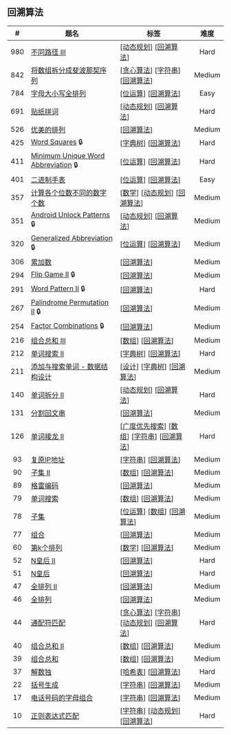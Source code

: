 <!--|This file generated by command(leetcode tag); DO NOT EDIT.            |-->
<!--+----------------------------------------------------------------------+-->
<!--|@author    Openset <openset.wang@gmail.com>                           |-->
<!--|@link      https://github.com/openset                                 |-->
<!--|@home      https://github.com/openset/leetcode                        |-->
<!--+----------------------------------------------------------------------+-->

## 回溯算法

| # | 题名 | 标签 | 难度 |
| :-: | - | - | :-: |
| 980 | [不同路径 III](https://github.com/openset/leetcode/tree/master/problems/unique-paths-iii) | [[动态规划](https://github.com/openset/leetcode/tree/master/tag/dynamic-programming/README.md)] [[回溯算法](https://github.com/openset/leetcode/tree/master/tag/backtracking/README.md)]  | Hard |
| 842 | [将数组拆分成斐波那契序列](https://github.com/openset/leetcode/tree/master/problems/split-array-into-fibonacci-sequence) | [[贪心算法](https://github.com/openset/leetcode/tree/master/tag/greedy/README.md)] [[字符串](https://github.com/openset/leetcode/tree/master/tag/string/README.md)] [[回溯算法](https://github.com/openset/leetcode/tree/master/tag/backtracking/README.md)]  | Medium |
| 784 | [字母大小写全排列](https://github.com/openset/leetcode/tree/master/problems/letter-case-permutation) | [[位运算](https://github.com/openset/leetcode/tree/master/tag/bit-manipulation/README.md)] [[回溯算法](https://github.com/openset/leetcode/tree/master/tag/backtracking/README.md)]  | Easy |
| 691 | [贴纸拼词](https://github.com/openset/leetcode/tree/master/problems/stickers-to-spell-word) | [[动态规划](https://github.com/openset/leetcode/tree/master/tag/dynamic-programming/README.md)] [[回溯算法](https://github.com/openset/leetcode/tree/master/tag/backtracking/README.md)]  | Hard |
| 526 | [优美的排列](https://github.com/openset/leetcode/tree/master/problems/beautiful-arrangement) | [[回溯算法](https://github.com/openset/leetcode/tree/master/tag/backtracking/README.md)]  | Medium |
| 425 | [Word Squares](https://github.com/openset/leetcode/tree/master/problems/word-squares) 🔒 | [[字典树](https://github.com/openset/leetcode/tree/master/tag/trie/README.md)] [[回溯算法](https://github.com/openset/leetcode/tree/master/tag/backtracking/README.md)]  | Hard |
| 411 | [Minimum Unique Word Abbreviation](https://github.com/openset/leetcode/tree/master/problems/minimum-unique-word-abbreviation) 🔒 | [[位运算](https://github.com/openset/leetcode/tree/master/tag/bit-manipulation/README.md)] [[回溯算法](https://github.com/openset/leetcode/tree/master/tag/backtracking/README.md)]  | Hard |
| 401 | [二进制手表](https://github.com/openset/leetcode/tree/master/problems/binary-watch) | [[位运算](https://github.com/openset/leetcode/tree/master/tag/bit-manipulation/README.md)] [[回溯算法](https://github.com/openset/leetcode/tree/master/tag/backtracking/README.md)]  | Easy |
| 357 | [计算各个位数不同的数字个数](https://github.com/openset/leetcode/tree/master/problems/count-numbers-with-unique-digits) | [[数学](https://github.com/openset/leetcode/tree/master/tag/math/README.md)] [[动态规划](https://github.com/openset/leetcode/tree/master/tag/dynamic-programming/README.md)] [[回溯算法](https://github.com/openset/leetcode/tree/master/tag/backtracking/README.md)]  | Medium |
| 351 | [Android Unlock Patterns](https://github.com/openset/leetcode/tree/master/problems/android-unlock-patterns) 🔒 | [[动态规划](https://github.com/openset/leetcode/tree/master/tag/dynamic-programming/README.md)] [[回溯算法](https://github.com/openset/leetcode/tree/master/tag/backtracking/README.md)]  | Medium |
| 320 | [Generalized Abbreviation](https://github.com/openset/leetcode/tree/master/problems/generalized-abbreviation) 🔒 | [[位运算](https://github.com/openset/leetcode/tree/master/tag/bit-manipulation/README.md)] [[回溯算法](https://github.com/openset/leetcode/tree/master/tag/backtracking/README.md)]  | Medium |
| 306 | [累加数](https://github.com/openset/leetcode/tree/master/problems/additive-number) | [[回溯算法](https://github.com/openset/leetcode/tree/master/tag/backtracking/README.md)]  | Medium |
| 294 | [Flip Game II](https://github.com/openset/leetcode/tree/master/problems/flip-game-ii) 🔒 | [[回溯算法](https://github.com/openset/leetcode/tree/master/tag/backtracking/README.md)]  | Medium |
| 291 | [Word Pattern II](https://github.com/openset/leetcode/tree/master/problems/word-pattern-ii) 🔒 | [[回溯算法](https://github.com/openset/leetcode/tree/master/tag/backtracking/README.md)]  | Hard |
| 267 | [Palindrome Permutation II](https://github.com/openset/leetcode/tree/master/problems/palindrome-permutation-ii) 🔒 | [[回溯算法](https://github.com/openset/leetcode/tree/master/tag/backtracking/README.md)]  | Medium |
| 254 | [Factor Combinations](https://github.com/openset/leetcode/tree/master/problems/factor-combinations) 🔒 | [[回溯算法](https://github.com/openset/leetcode/tree/master/tag/backtracking/README.md)]  | Medium |
| 216 | [组合总和 III](https://github.com/openset/leetcode/tree/master/problems/combination-sum-iii) | [[数组](https://github.com/openset/leetcode/tree/master/tag/array/README.md)] [[回溯算法](https://github.com/openset/leetcode/tree/master/tag/backtracking/README.md)]  | Medium |
| 212 | [单词搜索 II](https://github.com/openset/leetcode/tree/master/problems/word-search-ii) | [[字典树](https://github.com/openset/leetcode/tree/master/tag/trie/README.md)] [[回溯算法](https://github.com/openset/leetcode/tree/master/tag/backtracking/README.md)]  | Hard |
| 211 | [添加与搜索单词 - 数据结构设计](https://github.com/openset/leetcode/tree/master/problems/add-and-search-word-data-structure-design) | [[设计](https://github.com/openset/leetcode/tree/master/tag/design/README.md)] [[字典树](https://github.com/openset/leetcode/tree/master/tag/trie/README.md)] [[回溯算法](https://github.com/openset/leetcode/tree/master/tag/backtracking/README.md)]  | Medium |
| 140 | [单词拆分 II](https://github.com/openset/leetcode/tree/master/problems/word-break-ii) | [[动态规划](https://github.com/openset/leetcode/tree/master/tag/dynamic-programming/README.md)] [[回溯算法](https://github.com/openset/leetcode/tree/master/tag/backtracking/README.md)]  | Hard |
| 131 | [分割回文串](https://github.com/openset/leetcode/tree/master/problems/palindrome-partitioning) | [[回溯算法](https://github.com/openset/leetcode/tree/master/tag/backtracking/README.md)]  | Medium |
| 126 | [单词接龙 II](https://github.com/openset/leetcode/tree/master/problems/word-ladder-ii) | [[广度优先搜索](https://github.com/openset/leetcode/tree/master/tag/breadth-first-search/README.md)] [[数组](https://github.com/openset/leetcode/tree/master/tag/array/README.md)] [[字符串](https://github.com/openset/leetcode/tree/master/tag/string/README.md)] [[回溯算法](https://github.com/openset/leetcode/tree/master/tag/backtracking/README.md)]  | Hard |
| 93 | [复原IP地址](https://github.com/openset/leetcode/tree/master/problems/restore-ip-addresses) | [[字符串](https://github.com/openset/leetcode/tree/master/tag/string/README.md)] [[回溯算法](https://github.com/openset/leetcode/tree/master/tag/backtracking/README.md)]  | Medium |
| 90 | [子集 II](https://github.com/openset/leetcode/tree/master/problems/subsets-ii) | [[数组](https://github.com/openset/leetcode/tree/master/tag/array/README.md)] [[回溯算法](https://github.com/openset/leetcode/tree/master/tag/backtracking/README.md)]  | Medium |
| 89 | [格雷编码](https://github.com/openset/leetcode/tree/master/problems/gray-code) | [[回溯算法](https://github.com/openset/leetcode/tree/master/tag/backtracking/README.md)]  | Medium |
| 79 | [单词搜索](https://github.com/openset/leetcode/tree/master/problems/word-search) | [[数组](https://github.com/openset/leetcode/tree/master/tag/array/README.md)] [[回溯算法](https://github.com/openset/leetcode/tree/master/tag/backtracking/README.md)]  | Medium |
| 78 | [子集](https://github.com/openset/leetcode/tree/master/problems/subsets) | [[位运算](https://github.com/openset/leetcode/tree/master/tag/bit-manipulation/README.md)] [[数组](https://github.com/openset/leetcode/tree/master/tag/array/README.md)] [[回溯算法](https://github.com/openset/leetcode/tree/master/tag/backtracking/README.md)]  | Medium |
| 77 | [组合](https://github.com/openset/leetcode/tree/master/problems/combinations) | [[回溯算法](https://github.com/openset/leetcode/tree/master/tag/backtracking/README.md)]  | Medium |
| 60 | [第k个排列](https://github.com/openset/leetcode/tree/master/problems/permutation-sequence) | [[数学](https://github.com/openset/leetcode/tree/master/tag/math/README.md)] [[回溯算法](https://github.com/openset/leetcode/tree/master/tag/backtracking/README.md)]  | Medium |
| 52 | [N皇后 II](https://github.com/openset/leetcode/tree/master/problems/n-queens-ii) | [[回溯算法](https://github.com/openset/leetcode/tree/master/tag/backtracking/README.md)]  | Hard |
| 51 | [N皇后](https://github.com/openset/leetcode/tree/master/problems/n-queens) | [[回溯算法](https://github.com/openset/leetcode/tree/master/tag/backtracking/README.md)]  | Hard |
| 47 | [全排列 II](https://github.com/openset/leetcode/tree/master/problems/permutations-ii) | [[回溯算法](https://github.com/openset/leetcode/tree/master/tag/backtracking/README.md)]  | Medium |
| 46 | [全排列](https://github.com/openset/leetcode/tree/master/problems/permutations) | [[回溯算法](https://github.com/openset/leetcode/tree/master/tag/backtracking/README.md)]  | Medium |
| 44 | [通配符匹配](https://github.com/openset/leetcode/tree/master/problems/wildcard-matching) | [[贪心算法](https://github.com/openset/leetcode/tree/master/tag/greedy/README.md)] [[字符串](https://github.com/openset/leetcode/tree/master/tag/string/README.md)] [[动态规划](https://github.com/openset/leetcode/tree/master/tag/dynamic-programming/README.md)] [[回溯算法](https://github.com/openset/leetcode/tree/master/tag/backtracking/README.md)]  | Hard |
| 40 | [组合总和 II](https://github.com/openset/leetcode/tree/master/problems/combination-sum-ii) | [[数组](https://github.com/openset/leetcode/tree/master/tag/array/README.md)] [[回溯算法](https://github.com/openset/leetcode/tree/master/tag/backtracking/README.md)]  | Medium |
| 39 | [组合总和](https://github.com/openset/leetcode/tree/master/problems/combination-sum) | [[数组](https://github.com/openset/leetcode/tree/master/tag/array/README.md)] [[回溯算法](https://github.com/openset/leetcode/tree/master/tag/backtracking/README.md)]  | Medium |
| 37 | [解数独](https://github.com/openset/leetcode/tree/master/problems/sudoku-solver) | [[哈希表](https://github.com/openset/leetcode/tree/master/tag/hash-table/README.md)] [[回溯算法](https://github.com/openset/leetcode/tree/master/tag/backtracking/README.md)]  | Hard |
| 22 | [括号生成](https://github.com/openset/leetcode/tree/master/problems/generate-parentheses) | [[字符串](https://github.com/openset/leetcode/tree/master/tag/string/README.md)] [[回溯算法](https://github.com/openset/leetcode/tree/master/tag/backtracking/README.md)]  | Medium |
| 17 | [电话号码的字母组合](https://github.com/openset/leetcode/tree/master/problems/letter-combinations-of-a-phone-number) | [[字符串](https://github.com/openset/leetcode/tree/master/tag/string/README.md)] [[回溯算法](https://github.com/openset/leetcode/tree/master/tag/backtracking/README.md)]  | Medium |
| 10 | [正则表达式匹配](https://github.com/openset/leetcode/tree/master/problems/regular-expression-matching) | [[字符串](https://github.com/openset/leetcode/tree/master/tag/string/README.md)] [[动态规划](https://github.com/openset/leetcode/tree/master/tag/dynamic-programming/README.md)] [[回溯算法](https://github.com/openset/leetcode/tree/master/tag/backtracking/README.md)]  | Hard |

